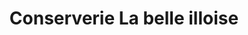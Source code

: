 ---
title: "Conserverie La belle illoise"
url: /granville/conserverie-la-belle-illoise/
shop: charcuterie
---